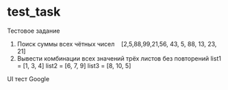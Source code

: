 # test_task
Тестовое задание 

1. Поиск суммы всех чётных чисел    [2,5,88,99,21,56, 43, 5, 88, 13, 23, 21] 
2. Вывести комбинации всех значений трёх листов без повторений
list1 = [1, 3, 4]
list2 = [6, 7, 9]
list3 = [8, 10, 5]

UI тест Google


